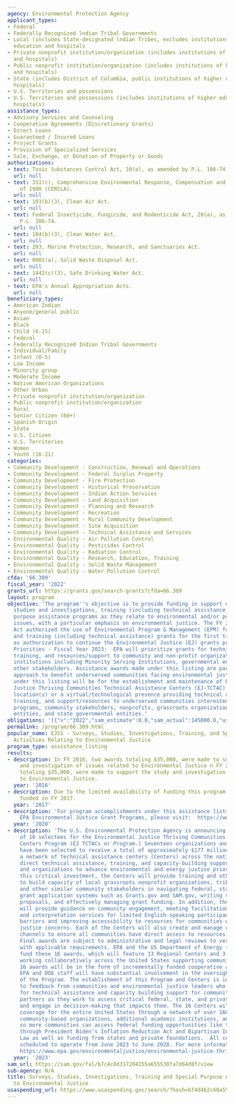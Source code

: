 ```yaml
---
agency: Environmental Protection Agency
applicant_types:
- Federal
- Federally Recognized lndian Tribal Governments
- Local (includes State-designated lndian Tribes, excludes institutions of higher
  education and hospitals
- Private nonprofit institution/organization (includes institutions of higher education
  and hospitals)
- Public nonprofit institution/organization (includes institutions of higher education
  and hospitals)
- State (includes District of Columbia, public institutions of higher education and
  hospitals)
- U.S. Territories and possessions
- U.S. Territories and possessions (includes institutions of higher education and
  hospitals)
assistance_types:
- Advisory Services and Counseling
- Cooperative Agreements (Discretionary Grants)
- Direct Loans
- Guaranteed / Insured Loans
- Project Grants
- Provision of Specialized Services
- Sale, Exchange, or Donation of Property or Goods
authorizations:
- text: Toxic Substances Control Act, 10(a), as amended by P.L. 106-74.
  url: null
- text: 311(c), Comprehensive Environmental Response, Compensation and Liability Act
    of 1980 (CERCLA).
  url: null
- text: 103(b)(3), Clean Air Act.
  url: null
- text: Federal Insecticide, Fungicide, and Rodenticide Act, 20(a), as amended by
    P.L. 106-74.
  url: null
- text: 104(b)(3), Clean Water Act.
  url: null
- text: 203, Marine Protection, Research, and Sanctuaries Act.
  url: null
- text: 8001(a), Solid Waste Disposal Act.
  url: null
- text: 1442(c)(3), Safe Drinking Water Act.
  url: null
- text: EPA's Annual Appropriation Acts.
  url: null
beneficiary_types:
- American Indian
- Anyone/general public
- Asian
- Black
- Child (6-15)
- Federal
- Federally Recognized Indian Tribal Governments
- Individual/Family
- Infant (0-5)
- Low Income
- Minority group
- Moderate Income
- Native American Organizations
- Other Urban
- Private nonprofit institution/organization
- Public nonprofit institution/organization
- Rural
- Senior Citizen (60+)
- Spanish Origin
- State
- U.S. Citizen
- U.S. Territories
- Women
- Youth (16-21)
categories:
- Community Development - Construction, Renewal and Operations
- Community Development - Federal Surplus Property
- Community Development - Fire Protection
- Community Development - Historical Preservation
- Community Development - Indian Action Services
- Community Development - Land Acquisition
- Community Development - Planning and Research
- Community Development - Recreation
- Community Development - Rural Community Development
- Community Development - Site Acquisition
- Community Development - Technical Assistance and Services
- Environmental Quality - Air Pollution Control
- Environmental Quality - Pesticides Control
- Environmental Quality - Radiation Control
- Environmental Quality - Research, Education, Training
- Environmental Quality - Solid Waste Management
- Environmental Quality - Water Pollution Control
cfda: '66.309'
fiscal_year: '2022'
grants_url: https://grants.gov/search-grants?cfda=66.309
layout: program
objective: 'The program''s objective is to provide funding in support of surveys,
  studies and investigations, training (including technical assistance) and special
  purpose assistance programs as they relate to environmental and/or public health
  issues, with a particular emphasis on environmental justice. The FY 2022 Appropriations
  Act authorized the use of Environmental Program & Management (EPM) funds for implementation
  and training (including technical assistance) grants for the first time, as well
  as authorization to continue the Environmental Justice (EJ) grants programs. Funding
  Priorities - Fiscal Year 2023:  EPA will prioritize grants for technical assistance,
  training, and resources/support to community and non-profit organizations, educational
  institutions including Minority Serving Institutions, governmental entities, and
  other stakeholders. Assistance awards made under this listing are part of a multifaceted
  approach to benefit underserved communities facing environmental justice challenges.  Awards
  under this listing will be for the establishment and maintenance of Environmental
  Justice Thriving Communities Technical Assistance Centers (EJ-TCTAC) with a physical
  location(s) or a virtual/technological presence providing technical assistance,
  training, and support/resources to underserved communities interested in EPA grant
  programs, community stakeholders, nonprofits, grassroots organizations, local government
  entities, and state governmental entities.'
obligations: '[{"x":"2022","sam_estimate":0.0,"sam_actual":145000.0,"usa_spending_actual":40000.0},{"x":"2023","sam_estimate":68000000.0,"sam_actual":0.0,"usa_spending_actual":73464171.0},{"x":"2024","sam_estimate":68000000.0,"sam_actual":0.0,"usa_spending_actual":28450000.0}]'
permalink: /program/66.309.html
popular_name: EJSS - Surveys, Studies, Investigations, Training, and Special Purpose
  Activities Relating to Environmental Justice
program_type: assistance_listing
results:
- description: In FY 2016, two awards totaling $35,000, were made to support the study
    and investigation of issues related to Environmental Justice n FY 2016, two awards
    totaling $35,000, were made to support the study and investigation of issues related
    to Environmental Justice.
  year: '2016'
- description: Due to the limited availability of funding this program was not be
    funded in FY 2017.
  year: '2017'
- description: 'For program accomplishments under this assistance listing and other
    EPA Environmental Justice Grant Programs, please visit:  https://www.epa.gov/environmentaljustice/learn-about-environmental-justice'
  year: '2020'
- description: 'The U.S. Environmental Protection Agency is announcing the selection
    of 16 selectees for the Environmental Justice Thriving Communities Technical Assistance
    Centers Program (EJ TCTACs or Program.) Seventeen organizations and their partners
    have been selected to receive a total of approximately $177 million to establish
    a network of technical assistance centers (Centers) across the nation providing
    direct technical assistance, training, and capacity-building support to communities
    and organizations to advance environmental and energy justice priorities. With
    this critical investment, the Centers will provide training and other assistance
    to build capacity of local grassroots nonprofit organizations, tribal governments,
    and other similar community stakeholders in navigating federal, state, and private
    grant application systems such as Grants.gov and SAM.gov, writing stronger grant
    proposals, and effectively managing grant funding. In addition, these Centers
    will provide guidance on community engagement, meeting facilitation, and translation
    and interpretation services for limited English-speaking participants, thus removing
    barriers and improving accessibility to resources for communities with environmental
    justice concerns. Each of the Centers will also create and manage communication
    channels to ensure all communities have direct access to resources and information.
    Final awards are subject to administrative and legal reviews to verify compliance
    with applicable requirements. EPA and the US Department of Energy (DOE) will cooperatively
    fund these 16 awards, which will feature 13 Regional Centers and 3 National Centers
    working collaboratively across the United States supporting communities. These
    16 awards will be in the form of incrementally funded cooperative agreements where
    EPA and DOE staff will have substantial involvement in the oversight and implementation
    of the Program. The establishment of this Program and Centers is in direct response
    to feedback from communities and environmental justice leaders who have long called
    for technical assistance and capacity building support for communities and their
    partners as they work to access critical federal, state, and private resources
    and engage in decision-making that impacts them. The 16 Centers will provide comprehensive
    coverage for the entire United States through a network of over 160 partners including
    community-based organizations, additional academic institutions, and other stakeholders
    so more communities can access federal funding opportunities like those made available
    through President Biden’s Inflation Reduction Act and Bipartisan Infrastructure
    Law as well as funding from states and private foundations.  All centers are currently
    scheduled to operate from June 2023 to June 2028. For more information, visit:
    https://www.epa.gov/environmentaljustice/environmental-justice-thriving-communities-technical-assistance-centers.'
  year: '2023'
sam_url: https://sam.gov/fal/b7c4c8d317204155a655538fa7d64d8f/view
sub-agency: N/A
title: Surveys, Studies, Investigations, Training and Special Purpose Activities Relating
  to Environmental Justice
usaspending_url: https://www.usaspending.gov/search/?hash=bf4d462c60a55e52f292a0cae1fbb3c9
---
```

